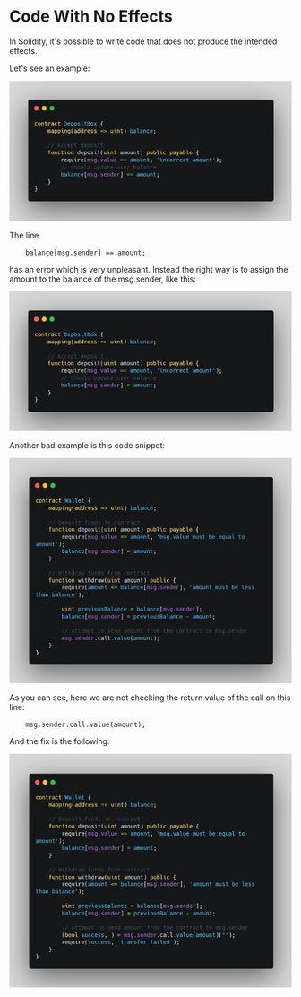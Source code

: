 # Code With No Effects

In Solidity, it's possible to write code that does not produce the intended effects.

Let's see an example:

![Alt text](image/Code%20With%20No%20Effects/depositBox_no-effect-code.png)

The line

        balance[msg.sender] == amount;

has an error which is very unpleasant.
Instead the right way is to assign the amount to the balance of the msg.sender, like this:

![Alt text](image/Code%20With%20No%20Effects/depositBox_no-effect-code-fixed.png)

Another bad example is this code snippet:

![Alt text](image/Code%20With%20No%20Effects/wallet_no-effect-code.png)

As you can see, here we are not checking the return value of the call on this line:

        msg.sender.call.value(amount);

And the fix is the following:

![Alt text](image/Code%20With%20No%20Effects/wallet_no-effect-code-fixed.png)
